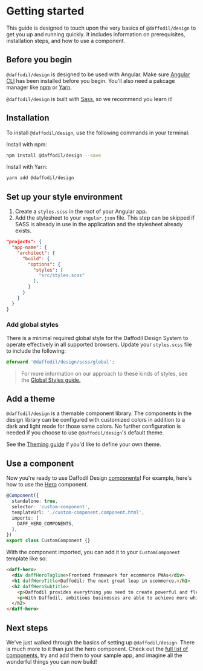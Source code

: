 # Getting started
This guide is designed to touch upon the very basics of `@daffodil/design` to get you up and running quickly. It includes information on prerequisites, installation steps, and how to use a component.

## Before you begin
`@daffodil/design` is designed to be used with Angular. Make sure [Angular CLI](https://angular.io/cli) has been installed before you begin. You'll also need a pakcage manager like [npm](https://www.npmjs.com/package/@daffodil/design) or [Yarn](https://yarnpkg.com/package?q=%40daffodil%2Fdesign&name=%40daffodil%2Fdesign).

`@daffodil/design` is built with [Sass](https://sass-lang.com/), so we recommend you learn it!

## Installation
To install `@daffodil/design`, use the following commands in your terminal:

Install with npm:
```bash
npm install @daffodil/design --save 
```

Install with Yarn:
```bash
yarn add @daffodil/design
```

## Set up your style environment
1. Create a `styles.scss` in the root of your Angular app.
2. Add the stylesheet to your `angular.json` file. This step can be skipped if SASS is already in use in the application and the stylesheet already exists.

```json
"projects": {
  "app-name": {
    "architect": {
      "build": {
        "options": {
          "styles": [
            "src/styles.scss"
          ],
        }
      }
    }
  }
}
```

### Add global styles
There is a minimal required global style for the Daffodil Design System to operate effectively in all supported browsers. Update your `styles.scss` file to include the following:

```scss
@forward '@daffodil/design/scss/global';
```

> For more information on our approach to these kinds of styles, see the [Global Styles guide.](/libs/design/guides/foundations/global-styles.md)

## Add a theme
`@daffodil/design` is a themable component library. The components in the design library can be configured with customized colors in addition to a dark and light mode for those same colors. No further configuration is needed if you choose to use `@daffodil/design`'s default theme.

See the [Theming guide](/libs/design/scss/theming/README.md) if you'd like to define your own theme.

## Use a component
Now you're ready to use Daffodil Design [components](/docs/design/components)! For example, here's how to use the [Hero](/libs/design/hero/README.md) component.

```ts
@Component({
  standalone: true,
  selector: 'custom-component',
  templateUrl: './custom-component.component.html',
  imports: [
    DAFF_HERO_COMPONENTS,
  ],
})
export class CustomComponent {}
```

With the component imported, you can add it to your `CustomComponent` template like so:

```html
<daff-hero>
  <div daffHeroTagline>Frontend framework for ecommerce PWAs</div>
  <h1 daffHeroTitle>Daffodil: The next great leap in ecommerce.</h1>
  <h2 daffHeroSubtitle>
    <p>Daffodil provides everything you need to create powerful and flexible ecommerce experiences.</p>
    <p>With Daffodil, ambitious businesses are able to achieve more while minimizing development and maintenance costs.</p>
  </h2>
</daff-hero>
```

## Next steps
We've just walked through the basics of setting up `@daffodil/design`. There is much more to it than just the hero component. Check out the [full list of components](/docs/design/components), try and add them to your sample app, and imagine all the wonderful things you can now build!